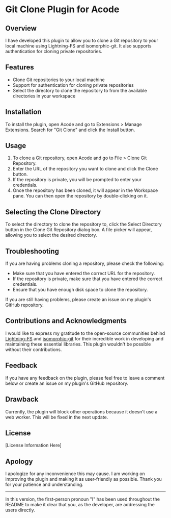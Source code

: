 # Git Clone Plugin for Acode

## Overview

I have developed this plugin to allow you to clone a Git repository to your local machine using Lightning-FS and isomorphic-git. It also supports authentication for cloning private repositories.

## Features

- Clone Git repositories to your local machine
- Support for authentication for cloning private repositories
- Select the directory to clone the repository to from the available directories in your workspace

## Installation

To install the plugin, open Acode and go to Extensions > Manage Extensions. Search for "Git Clone" and click the Install button.

## Usage

1. To clone a Git repository, open Acode and go to File > Clone Git Repository.
2. Enter the URL of the repository you want to clone and click the Clone button.
3. If the repository is private, you will be prompted to enter your credentials.
4. Once the repository has been cloned, it will appear in the Workspace pane. You can then open the repository by double-clicking on it.

## Selecting the Clone Directory

To select the directory to clone the repository to, click the Select Directory button in the Clone Git Repository dialog box. A file picker will appear, allowing you to select the desired directory.

## Troubleshooting

If you are having problems cloning a repository, please check the following:

- Make sure that you have entered the correct URL for the repository.
- If the repository is private, make sure that you have entered the correct credentials.
- Ensure that you have enough disk space to clone the repository.

If you are still having problems, please create an issue on my plugin's GitHub repository.

## Contributions and Acknowledgments

I would like to express my gratitude to the open-source communities behind [Lightning-FS](https://github.com/Medium/opensource) and [isomorphic-git](https://github.com/isomorphic-git/isomorphic-git) for their incredible work in developing and maintaining these essential libraries. This plugin wouldn't be possible without their contributions.

## Feedback

If you have any feedback on the plugin, please feel free to leave a comment below or create an issue on my plugin's GitHub repository.

## Drawback

Currently, the plugin will block other operations because it doesn't use a web worker. This will be fixed in the next update.

## License

[License Information Here]

## Apology

I apologize for any inconvenience this may cause. I am working on improving the plugin and making it as user-friendly as possible. Thank you for your patience and understanding.

--- 

In this version, the first-person pronoun "I" has been used throughout the README to make it clear that you, as the developer, are addressing the users directly.